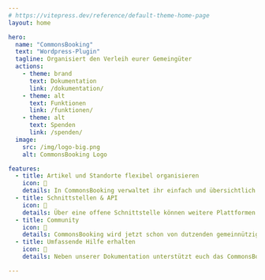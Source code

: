 ```yaml
---
# https://vitepress.dev/reference/default-theme-home-page
layout: home

hero:
  name: "CommonsBooking"
  text: "Wordpress-Plugin"
  tagline: Organisiert den Verleih eurer Gemeingüter
  actions:
    - theme: brand
      text: Dokumentation
      link: /dokumentation/
    - theme: alt
      text: Funktionen
      link: /funktionen/
    - theme: alt
      text: Spenden
      link: /spenden/
  image:
    src: /img/logo-big.png
    alt: CommonsBooking Logo

features:
  - title: Artikel und Standorte flexibel organisieren
    icon: 🧰
    details: In CommonsBooking verwaltet ihr einfach und übersichtlich eure Verleih- Stationen und Lastenräder – oder alle anderen Gemeingüter. Ob stundenweise Ausleihe , Berücksichtigung von Öffnungszeiten oder Ferien.
  - title: Schnittstellen & API
    icon: 🧩
    details: Über eine offene Schnittstelle können weitere Plattformen an CommonsBooking angebunden werden. Erfahre hier mehr über die CommonsAPI und den CommonsHUB.
  - title: Community
    icon: 🚀
    details: CommonsBooking wird jetzt schon von dutzenden gemeinnützigen Initiativen genutzt. Auf diesen Seiten findest du einen Überblick über verschiedene Arten von bereits existierende Initiativen die CommonsBooking in ihrer Arbeit unterstützt.
  - title: Umfassende Hilfe erhalten
    icon: 🛟
    details: Neben unserer Dokumentation unterstützt euch das CommonsBooking-Team persönlich bei allen Fragen zu CommonsBooking per Online-Support und Telefon-Hotline.

---
```


